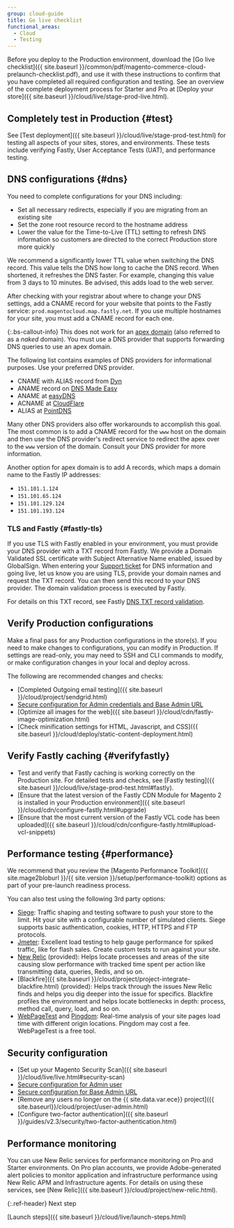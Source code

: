 ```yaml
---
group: cloud-guide
title: Go live checklist
functional_areas:
  - Cloud
  - Testing
---
```


Before you deploy to the Production environment, download the [Go live checklist]({{ site.baseurl }}/common/pdf/magento-commerce-cloud-prelaunch-checklist.pdf), and use it with these instructions to confirm that you have completed all required configuration and testing. See an overview of the complete deployment process for Starter and Pro at [Deploy your store]({{ site.baseurl }}/cloud/live/stage-prod-live.html).

## Completely test in Production {#test}

See [Test deployment]({{ site.baseurl }}/cloud/live/stage-prod-test.html) for testing all aspects of your sites, stores, and environments. These tests include verifying Fastly, User Acceptance Tests (UAT), and performance testing.

## DNS configurations {#dns}

You need to complete configurations for your DNS including:

-  Set all necessary redirects, especially if you are migrating from an existing site
-  Set the zone root resource record to the hostname address
-  Lower the value for the Time-to-Live (TTL) setting to refresh DNS information so customers are directed to the correct Production store more quickly

We recommend a significantly lower TTL value when switching the DNS record. This value tells the DNS how long to cache the DNS record. When shortened, it refreshes the DNS faster. For example, changing this value from 3 days to 10 minutes. Be advised, this adds load to the web server.

After checking with your registrar about where to change your DNS settings, add a CNAME record for your website that points to the Fastly service: `prod.magentocloud.map.fastly.net`. If you use multiple hostnames for your site, you must add a CNAME record for each one.

 {:.bs-callout-info}
This does not work for an [apex domain](https://blog.cloudflare.com/zone-apex-naked-domain-root-domain-cname-supp) (also referred to as a _naked_ domain). You must use a DNS provider that supports forwarding DNS queries to use an apex domain.

The following list contains examples of DNS providers for informational purposes. Use your preferred DNS provider.

-  CNAME with ALIAS record from [Dyn](http://dyn.com)
-  ANAME record on [DNS Made Easy](http://www.dnsmadeeasy.com)
-  ANAME at [easyDNS](https://www.easydns.com)
-  ACNAME at [CloudFlare](https://www.cloudflare.com)
-  ALIAS at [PointDNS](https://pointhq.com)

Many other DNS providers also offer workarounds to accomplish this goal. The most common is to add a CNAME record for the `www` host on the domain and then use the DNS provider's redirect service to redirect the apex over to the `www` version of the domain. Consult your DNS provider for more information.

Another option for apex domain is to add A records, which maps a domain name to the Fastly IP addresses:

-  `151.101.1.124`
-  `151.101.65.124`
-  `151.101.129.124`
-  `151.101.193.124`

### TLS and Fastly {#fastly-tls}

If you use TLS with Fastly enabled in your environment, you must provide your DNS provider with a TXT record from Fastly. We provide a Domain Validated SSL certificate with Subject Alternative Name enabled, issued by GlobalSign. When entering your [Support ticket](#dns) for DNS information and going live, let us know you are using TLS, provide your domain names and request the TXT record. You can then send this record to your DNS provider. The domain validation process is executed by Fastly.

For details on this TXT record, see Fastly [DNS TXT record validation](https://docs.fastly.com/guides/securing-communications/domain-validation-for-tls-certificates#dns-text-record-verification).

## Verify Production configurations

Make a final pass for any Production configurations in the store(s). If you need to make changes to configurations, you can modify in Production. If settings are read-only, you may need to SSH and CLI commands to modify, or make configuration changes in your local and deploy across.

The following are recommended changes and checks:

-  [Completed Outgoing email testing]({{ site.baseurl }}/cloud/project/sendgrid.html)
-  [Secure configuration for Admin credentials and Base Admin URL](http://docs.magento.com/m2/ee/user_guide/stores/security-admin.html)
-  [Optimize all images for the web]({{ site.baseurl }}/cloud/cdn/fastly-image-optimization.html)
-  [Check minification settings for HTML, Javascript, and CSS]({{ site.baseurl }}/cloud/deploy/static-content-deployment.html)

## Verify Fastly caching {#verifyfastly}

-  Test and verify that Fastly caching is working correctly on the Production site. For detailed tests and checks, see [Fastly testing]({{ site.baseurl }}/cloud/live/stage-prod-test.html#fastly).
-  [Ensure that the latest version of the Fastly CDN Module for Magento 2 is installed in your Production environment]({{ site.baseurl }}/cloud/cdn/configure-fastly.html#upgrade)
-  [Ensure that the most current version of the Fastly VCL code has been uploaded]({{ site.baseurl }}/cloud/cdn/configure-fastly.html#upload-vcl-snippets)

## Performance testing {#performance}

We recommend that you review the [Magento Performance Toolkit]({{ site.mage2bloburl }}/{{ site.version }}/setup/performance-toolkit) options as part of your pre-launch readiness process.

You can also test using the following 3rd party options:

-  [Siege](https://www.joedog.org/siege-home/): Traffic shaping and testing software to push your store to the limit. Hit your site with a configurable number of simulated clients. Siege supports basic authentication, cookies, HTTP, HTTPS and FTP protocols.
-  [Jmeter](http://jmeter.apache.org/): Excellent load testing to help gauge performance for spiked traffic, like for flash sales. Create custom tests to run against your site.
-  [New Relic](https://support.newrelic.com/) (provided): Helps locate processes and areas of the site causing slow performance with tracked time spent per action like transmitting data, queries, Redis, and so on.
-  [Blackfire]({{ site.baseurl }}/cloud/project/project-integrate-blackfire.html) (provided): Helps track through the issues New Relic finds and helps you dig deeper into the issue for specifics. Blackfire profiles the environment and helps locate bottlenecks in depth: process, method call, query, load, and so on.
-  [WebPageTest](https://www.webpagetest.org/) and [Pingdom](https://www.pingdom.com/): Real-time analysis of your site pages load time with different origin locations. Pingdom may cost a fee. WebPageTest is a free tool.

## Security configuration

-  [Set up your Magento Security Scan]({{ site.baseurl }}/cloud/live/live.html#security-scan)
-  [Secure configuration for Admin user](http://docs.magento.com/m2/ee/user_guide/stores/security-admin.html)
-  [Secure configuration for Base Admin URL](https://docs.magento.com/m2/ee/user_guide/stores/store-urls-custom-admin.html)
-  [Remove any users no longer on the {{ site.data.var.ece}} project]({{ site.baseurl}}/cloud/project/user-admin.html)
-  [Configure two-factor authentication]({{ site.baseurl }}/guides/v2.3/security/two-factor-authentication.html)

## Performance monitoring

You can use New Relic services for performance monitoring on Pro and Starter environments. On Pro plan accounts, we provide Adobe-generated alert policies to monitor application and infrastructure performance using New Relic APM and Infrastructure agents. For details on using these services, see [New Relic]({{ site.baseurl }}/cloud/project/new-relic.html).

{:.ref-header}
Next step

[Launch steps]({{ site.baseurl }}/cloud/live/launch-steps.html)
